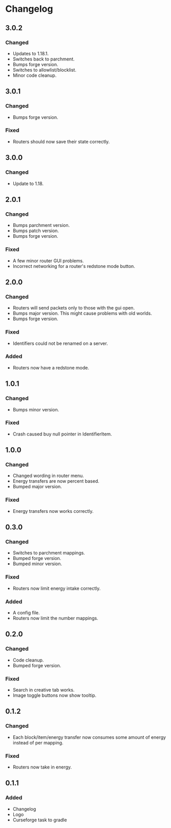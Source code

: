 # Changelog
## 3.0.2
### Changed
* Updates to 1.18.1.
* Switches back to parchment.
* Bumps forge version.
* Switches to allowlist/blocklist.
* Minor code cleanup.
## 3.0.1
### Changed
* Bumps forge version.
### Fixed
* Routers should now save their state correctly.
## 3.0.0
### Changed
* Update to 1.18.
## 2.0.1
### Changed
* Bumps parchment version.
* Bumps patch version.
* Bumps forge version.
### Fixed
* A few minor router GUI problems.
* Incorrect networking for a router's redstone mode button.
## 2.0.0
### Changed
* Routers will send packets only to those with the gui open.
* Bumps major version. This might cause problems with old worlds.
* Bumps forge version.
### Fixed
* Identifiers could not be renamed on a server.
### Added
* Routers now have a redstone mode.
## 1.0.1
### Changed
* Bumps minor version.
### Fixed
* Crash caused buy null pointer in IdentifierItem.
## 1.0.0
### Changed
* Changed wording in router menu.
* Energy transfers are now percent based.
* Bumped major version.
### Fixed
* Energy transfers now works correctly.
## 0.3.0
### Changed
* Switches to parchment mappings.
* Bumped forge version.
* Bumped minor version.
### Fixed
* Routers now limit energy intake correctly.
### Added
* A config file.
* Routers now limit the number mappings.
## 0.2.0
### Changed
* Code cleanup.
* Bumped forge version.
### Fixed
* Search in creative tab works.
* Image toggle buttons now show tooltip.
## 0.1.2
### Changed
* Each block/item/energy transfer now consumes some amount of energy instead of per mapping.
### Fixed
* Routers now take in energy.
## 0.1.1
### Added
* Changelog
* Logo
* Curseforge task to gradle